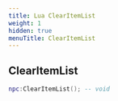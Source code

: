 ```yaml
---
title: Lua ClearItemList
weight: 1
hidden: true
menuTitle: ClearItemList
---
```

## ClearItemList
```lua
npc:ClearItemList(); -- void
```